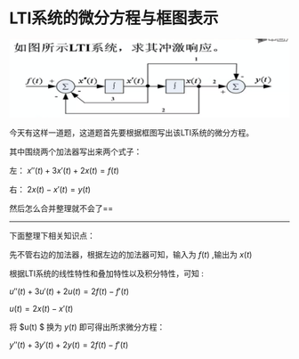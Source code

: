 # LTI系统的微分方程与框图表示

![](picture\框图.png)

今天有这样一道题，这道题首先要根据框图写出该LTI系统的微分方程。

其中围绕两个加法器写出来两个式子：

左：   $x''(t) + 3x'(t) +2x(t) = f(t)$

右：   $2x(t) - x'(t) = y(t)$

然后怎么合并整理就不会了==



------



下面整理下相关知识点：

先不管右边的加法器，根据左边的加法器可知，输入为 $f(t)$ ,输出为 $x(t)$ 

根据LTI系统的线性特性和叠加特性以及积分特性，可知 :

$u''(t) + 3u'(t) + 2u(t) = 2f(t) - f'(t)$

$u(t) = 2x(t) - x'(t)$

将 $u(t) $ 换为 $y(t)$ 即可得出所求微分方程：

$y''(t) + 3y'(t) + 2y(t) = 2f(t) - f'(t)$